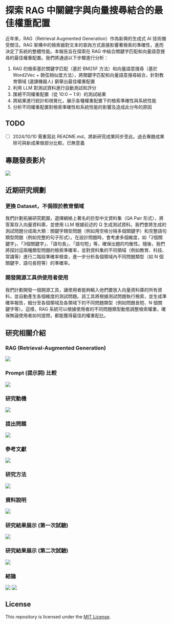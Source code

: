 # 探索 RAG 中關鍵字與向量搜尋結合的最佳權重配置
近年來，RAG（Retrieval Augmented Generation）作為新興的生成式 AI 技術備受關注。RAG 架構中的檢索器對文本的查詢方式直接影響著檢索的準確性，進而決定了系統的整體性能。本報告旨在探索在 RAG 中結合關鍵字匹配和向量語意搜尋的最佳權重配置。我們將通過以下步驟進行分析：
1. RAG 的檢索基於關鍵字匹配（基於 BM25F 方法）和向量語意搜尋（基於 Word2Vec + 餘弦相似度方法），將關鍵字匹配和向量語意搜尋結合，針對教育領域 (選課機器人) 窮舉出最佳權重配置
2. 利用 LLM 對測試資料進行自動測試和評分
3. 匯總不同權重配置（從 10:0 ~ 1:9）的測試結果
4. 將結果進行統計和視覺化，展示各種權重配置下的檢索準確性與系統性能
5. 分析不同權重配置對檢索準確性和系統性能的影響及造成此分布的原因

## TODO
- [ ] 2024/10/10 需重寫此 README.md，將新研究成果同步至此。過去專題成果除可與新成果做部分比較，已無意義

## 專題發表影片
[![](https://img.youtube.com/vi/TJZNO3tPgSo/0.jpg)](https://www.youtube.com/embed/TJZNO3tPgSo?si=ETXrEbdqvAJ-x8-C)

## 近期研究規劃
### 更換 Dataset，不侷限於教育領域
我們計劃拓展研究範圍，選擇網絡上著名的巨型中文資料集（QA Pair 形式），將答案存入向量資料庫，並使用 LLM 根據前述的 Q 生成測試資料。我們會將生成的測試問題分成兩大類：關鍵字類型問題（例如用空格分隔多個關鍵字）和完整語句類型問題（例如完整的句子形式）。在設計問題時，會考慮多個維度，如「2個關鍵字」、「3個關鍵字」、「語句長」、「語句短」等，確保出題的均衡性。隨後，我們將探討這兩種類型問題的檢索準確率，並對資料集的不同領域（例如教育、科技、常識等）進行二階段準確率檢查，進一步分析各個領域內不同問題類型（如 N 個關鍵字、語句長短等）的準確率。

### 開發開源工具供使用者使用
我們計劃開發一個開源工具，讓使用者能夠輸入他們要放入向量資料庫的所有資料，並自動產生各個維度的測試問題。該工具將根據測試問題執行檢索，並生成準確率報告，細分至各個領域及各領域下的不同問題類型（例如問題長短、N 個關鍵字等）。這樣，RAG 系統可以根據使用者的不同問題類型動態調整檢索權重，確保無論使用者如何提問，都能獲得最佳的權重配比。

## 研究相關介紹

### RAG (Retrieval-Augmented Generation)
![](https://raw.githubusercontent.com/JustinHsu1019/RAG_Search_Weights/main/img/4.jpg)

### Prompt (提示詞) 比較
![](https://raw.githubusercontent.com/JustinHsu1019/RAG_Search_Weights/main/img/5.jpg)

### 研究動機
![](https://raw.githubusercontent.com/JustinHsu1019/RAG_Search_Weights/main/img/6.jpg)

### 提出問題
![](https://raw.githubusercontent.com/JustinHsu1019/RAG_Search_Weights/main/img/7.jpg)

### 參考文獻
![](https://raw.githubusercontent.com/JustinHsu1019/RAG_Search_Weights/main/img/8.jpg)

### 研究方法
![](https://raw.githubusercontent.com/JustinHsu1019/RAG_Search_Weights/main/img/9.jpg)

### 資料說明
![](https://raw.githubusercontent.com/JustinHsu1019/RAG_Search_Weights/main/img/10.jpg)

### 研究結果展示 (第一次試驗)
![](https://raw.githubusercontent.com/JustinHsu1019/RAG_Search_Weights/main/img/11.jpg)

### 研究結果展示 (第二次試驗)
![](https://raw.githubusercontent.com/JustinHsu1019/RAG_Search_Weights/main/img/12.jpg)

### 結論
![](https://raw.githubusercontent.com/JustinHsu1019/RAG_Search_Weights/main/img/13.jpg)
![](https://raw.githubusercontent.com/JustinHsu1019/RAG_Search_Weights/main/img/14.jpg)

## License
This repository is licensed under the [MIT License](https://github.com/JustinHsu1019/RAG_Search_Weights/blob/main/LICENSE).
